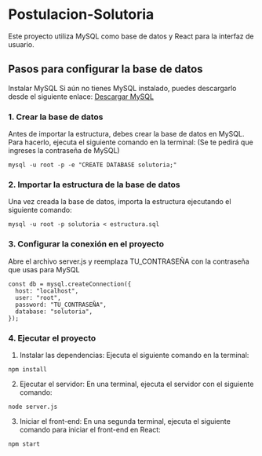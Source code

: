 # Postulacion-Solutoria
Este proyecto utiliza MySQL como base de datos y React para la interfaz de usuario.

## Pasos para configurar la base de datos
Instalar MySQL
Si aún no tienes MySQL instalado, puedes descargarlo desde el siguiente enlace:
[Descargar MySQL](https://dev.mysql.com/downloads/)

### 1. Crear la base de datos
Antes de importar la estructura, debes crear la base de datos en MySQL. Para hacerlo, ejecuta el siguiente comando en la terminal:
(Se te pedirá que ingreses la contraseña de MySQL)
```
mysql -u root -p -e "CREATE DATABASE solutoria;"
```
### 2. Importar la estructura de la base de datos
Una vez creada la base de datos, importa la estructura ejecutando el siguiente comando:
```
mysql -u root -p solutoria < estructura.sql
```
### 3. Configurar la conexión en el proyecto
Abre el archivo server.js  y reemplaza TU_CONTRASEÑA con la contraseña que usas para MySQL
```
const db = mysql.createConnection({
  host: "localhost", 
  user: "root",
  password: "TU_CONTRASEÑA",
  database: "solutoria",
});
```
### 4. Ejecutar el proyecto
1. Instalar las dependencias: Ejecuta el siguiente comando en la terminal:
```
npm install
```
2. Ejecutar el servidor: En una terminal, ejecuta el servidor con el siguiente comando:
```
node server.js
```
3. Iniciar el front-end: En una segunda terminal, ejecuta el siguiente comando para iniciar el front-end en React:
```
npm start
```